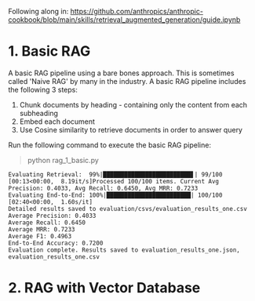 
Following along in:
https://github.com/anthropics/anthropic-cookbook/blob/main/skills/retrieval_augmented_generation/guide.ipynb

# 1. Basic RAG
A basic RAG pipeline using a bare bones approach. This is sometimes called 'Naive RAG' by many in the industry. A basic RAG pipeline includes the following 3 steps:

1. Chunk documents by heading - containing only the content from each subheading
2. Embed each document
3. Use Cosine similarity to retrieve documents in order to answer query

Run the following command to execute the basic RAG pipeline:
> python rag_1_basic.py
```
Evaluating Retrieval:  99%|█████████████████████████▋| 99/100 [00:13<00:00,  8.19it/s]Processed 100/100 items. Current Avg Precision: 0.4033, Avg Recall: 0.6450, Avg MRR: 0.7233
Evaluating End-to-End: 100%|████████████████████████| 100/100 [02:40<00:00,  1.60s/it]
Detailed results saved to evaluation/csvs/evaluation_results_one.csv
Average Precision: 0.4033
Average Recall: 0.6450
Average MRR: 0.7233
Average F1: 0.4963
End-to-End Accuracy: 0.7200
Evaluation complete. Results saved to evaluation_results_one.json, evaluation_results_one.csv
```

# 2. RAG with Vector Database